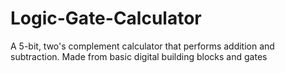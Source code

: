 # Logic-Gate-Calculator
A 5-bit, two's complement calculator that performs addition and subtraction. Made from basic digital building blocks and gates
